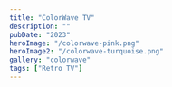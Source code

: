 ```yaml
---
title: "ColorWave TV"
description: ""
pubDate: "2023"
heroImage: "/colorwave-pink.png"
heroImage2: "/colorwave-turquoise.png"
gallery: "colorwave"
tags: ["Retro TV"]
---
```


